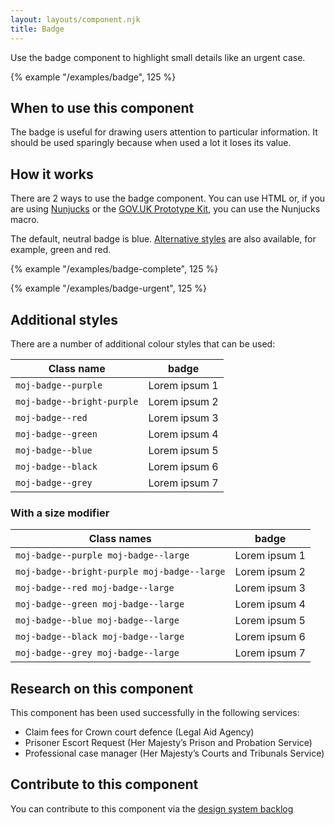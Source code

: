 ```yaml
---
layout: layouts/component.njk
title: Badge
---
```


Use the badge component to highlight small details like an urgent case.

{% example "/examples/badge", 125 %}

## When to use this component

The badge is useful for drawing users attention to particular information. It should be used sparingly because when used a lot it loses its value.

## How it works

There are 2 ways to use the badge component. You can use HTML or, if you are using [Nunjucks](https://mozilla.github.io/nunjucks/) or the [GOV.UK Prototype Kit](https://govuk-prototype-kit.herokuapp.com/), you can use the Nunjucks macro.

The default, neutral badge is blue. [Alternative styles](/styles/badge) are also available, for example, green and red.

{% example "/examples/badge-complete", 125 %}

{% example "/examples/badge-urgent", 125 %}

## Additional styles

There are a number of additional colour styles that can be used:

<table class="govuk-table">
<thead class="govuk-table__head">
  <tr class="govuk-table__row">
    <th class="govuk-table__header" scope="col">Class name</th>
    <th class="govuk-table__header" scope="col">badge</th>
  </tr>
</thead>
<tbody class="govuk-table__body">
  <tr class="govuk-table__row">
    <td class="govuk-table__cell">
      <code>moj-badge--purple</code>
    </td>
    <td class="govuk-table__cell">
      <span class="moj-badge moj-badge--purple">Lorem ipsum 1</span>
    </td>
  </tr>
  <tr class="govuk-table__row">
    <td class="govuk-table__cell">
      <code>moj-badge--bright-purple</code>
    </td>
    <td class="govuk-table__cell">
      <span class="moj-badge moj-badge--bright-purple">Lorem ipsum 2</span>
    </td>
  </tr>
  <tr class="govuk-table__row">
    <td class="govuk-table__cell">
      <code>moj-badge--red</code>
    </td>
    <td class="govuk-table__cell">
      <span class="moj-badge moj-badge--red">Lorem ipsum 3</span>
    </td>
  </tr>
  <tr class="govuk-table__row">
    <td class="govuk-table__cell">
      <code>moj-badge--green</code>
    </td>
    <td class="govuk-table__cell">
      <span class="moj-badge moj-badge--green">Lorem ipsum 4</span>
    </td>
  </tr>
  <tr class="govuk-table__row">
    <td class="govuk-table__cell">
      <code>moj-badge--blue</code>
    </td>
    <td class="govuk-table__cell">
      <span class="moj-badge moj-badge--blue">Lorem ipsum 5</span>
    </td>
  </tr>
  <tr class="govuk-table__row">
    <td class="govuk-table__cell">
      <code>moj-badge--black</code>
    </td>
    <td class="govuk-table__cell">
      <span class="moj-badge moj-badge--black">Lorem ipsum 6</span>
    </td>
  </tr>
  <tr class="govuk-table__row">
    <td class="govuk-table__cell">
      <code>moj-badge--grey</code>
    </td>
    <td class="govuk-table__cell">
      <span class="moj-badge moj-badge--grey">Lorem ipsum 7</span>
    </td>
  </tr>
</tbody>
</table>

### With a size modifier

<table class="govuk-table">
<thead class="govuk-table__head">
  <tr class="govuk-table__row">
    <th class="govuk-table__header" scope="col">Class names</th>
    <th class="govuk-table__header" scope="col">badge</th>
  </tr>
</thead>
<tbody class="govuk-table__body">
  <tr class="govuk-table__row">
    <td class="govuk-table__cell">
      <code>moj-badge--purple moj-badge--large</code>
    </td>
    <td class="govuk-table__cell">
      <span class="moj-badge moj-badge--purple moj-badge--large">Lorem ipsum 1</span>
    </td>
  </tr>
  <tr class="govuk-table__row">
    <td class="govuk-table__cell">
      <code>moj-badge--bright-purple moj-badge--large</code>
    </td>
    <td class="govuk-table__cell">
      <span class="moj-badge moj-badge--bright-purple moj-badge--large">Lorem ipsum 2</span>
    </td>
  </tr>
  <tr class="govuk-table__row">
    <td class="govuk-table__cell">
      <code>moj-badge--red moj-badge--large</code>
    </td>
    <td class="govuk-table__cell">
      <span class="moj-badge moj-badge--red moj-badge--large">Lorem ipsum 3</span>
    </td>
  </tr>
  <tr class="govuk-table__row">
    <td class="govuk-table__cell">
      <code>moj-badge--green moj-badge--large</code>
    </td>
    <td class="govuk-table__cell">
      <span class="moj-badge moj-badge--green moj-badge--large">Lorem ipsum 4</span>
    </td>
  </tr>
  <tr class="govuk-table__row">
    <td class="govuk-table__cell">
      <code>moj-badge--blue moj-badge--large</code>
    </td>
    <td class="govuk-table__cell">
      <span class="moj-badge moj-badge--blue moj-badge--large">Lorem ipsum 5</span>
    </td>
  </tr>
  <tr class="govuk-table__row">
    <td class="govuk-table__cell">
      <code>moj-badge--black moj-badge--large</code>
    </td>
    <td class="govuk-table__cell">
      <span class="moj-badge moj-badge--black moj-badge--large">Lorem ipsum 6</span>
    </td>
  </tr>
  <tr class="govuk-table__row">
    <td class="govuk-table__cell">
      <code>moj-badge--grey moj-badge--large</code>
    </td>
    <td class="govuk-table__cell">
      <span class="moj-badge moj-badge--grey moj-badge--large">Lorem ipsum 7</span>
    </td>
  </tr>
</tbody>
</table>

## Research on this component

This component has been used successfully in the following services:

- Claim fees for Crown court defence (Legal Aid Agency)
- Prisoner Escort Request (Her Majesty’s Prison and Probation Service)
- Professional case manager (Her Majesty’s Courts and Tribunals Service)

## Contribute to this component

You can contribute to this component via the [design system backlog](https://github.com/ministryofjustice/moj-design-system-backlog/issues/26)
